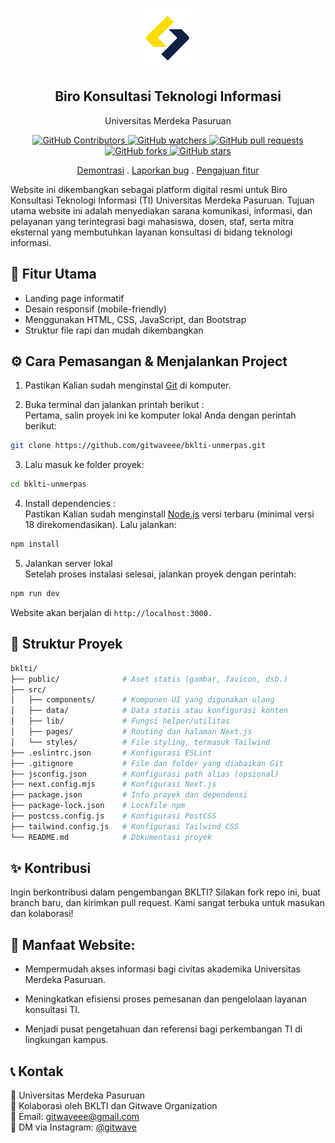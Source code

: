 <p align="center">
  <img width="100px" src="public/logo-bklti.png" align="center">
  <h2 align="center" >Biro Konsultasi Teknologi Informasi</h2>
  <p align="center">Universitas Merdeka Pasuruan</p>
</p>

<p align="center">
  <a href="https://github.com/gitwaveee/bklti-unmerpas/graphs/contributors">
      <img alt="GitHub Contributors" src="https://img.shields.io/github/contributors/gitwaveee/bklti-unmerpas?style=flat" />
    </a>
  
  <a href="https://github.com/gitwaveee/bklti-unmerpas/watchers">
  <img alt="GitHub watchers" src="https://img.shields.io/github/watchers/gitwaveee/bklti-unmerpas?style=flat&color=800080" />
</a>

  <a href="https://github.com/gitwaveee/bklti-unmerpas/pulls">
      <img alt="GitHub pull requests" src="https://img.shields.io/github/issues-pr/gitwaveee/bklti-unmerpas?color=0088ff" />
    </a>
<br/>
<a href="https://github.com/gitwaveee/bklti-unmerpas/network/members">
  <img alt="GitHub forks" src="https://img.shields.io/github/forks/gitwaveee/bklti-unmerpas?style=flat&color=4caf50"/>
</a>

<a href="https://github.com/gitwaveee/bklti-unmerpas/stargazers">
  <img alt="GitHub stars" src="https://img.shields.io/github/stars/gitwaveee/bklti-unmerpas?style=flat&color=ffc107" />
</a>
</p>

<p align="center">
  <a href="">Demontrasi</a>
  .
  <a href="https://github.com/gitwaveee/bklti-unmerpas/issues/new?assignees=&labels=bug&projects=&template=bug_report.yml">Laporkan bug</a>
  .
  <a href="https://github.com/gitwaveee/bklti-unmerpas/issues/new?assignees=&labels=enhancement&projects=&template=feature_request.yml">Pengajuan fitur</a>
</p>



Website ini dikembangkan sebagai platform digital resmi untuk Biro Konsultasi Teknologi Informasi (TI) Universitas Merdeka Pasuruan. Tujuan utama website ini adalah menyediakan sarana komunikasi, informasi, dan pelayanan yang terintegrasi bagi mahasiswa, dosen, staf, serta mitra eksternal yang membutuhkan layanan konsultasi di bidang teknologi informasi.

## 🚀 Fitur Utama
- Landing page informatif
- Desain responsif (mobile-friendly)
- Menggunakan HTML, CSS, JavaScript, dan Bootstrap
- Struktur file rapi dan mudah dikembangkan

## ⚙️ Cara Pemasangan & Menjalankan Project


1. Pastikan Kalian sudah menginstal [Git](https://git-scm.com/downloads) di komputer.

2. Buka terminal dan jalankan printah berikut : </br>
Pertama, salin proyek ini ke komputer lokal Anda dengan perintah berikut:
```bash
git clone https://github.com/gitwaveee/bklti-unmerpas.git
```

3. Lalu masuk ke folder proyek:

   
```bash
cd bklti-unmerpas
```

4. Install dependencies : </br>
   Pastikan Kalian sudah menginstall [Node.js](https://nodejs.org/en) versi terbaru (minimal versi 18 direkomendasikan). Lalu jalankan:
```bash
npm install
```

5. Jalankan server lokal </br>
Setelah proses instalasi selesai, jalankan proyek dengan perintah:
```bash
npm run dev
```
Website akan berjalan di `http://localhost:3000.`

## 📁 Struktur Proyek
```bash
bklti/
├── public/              # Aset statis (gambar, favicon, dsb.)
├── src/
│   ├── components/      # Komponen UI yang digunakan ulang
│   ├── data/            # Data statis atau konfigurasi konten
│   ├── lib/             # Fungsi helper/utilitas
│   ├── pages/           # Routing dan halaman Next.js
│   └── styles/          # File styling, termasuk Tailwind
├── .eslintrc.json       # Konfigurasi ESLint
├── .gitignore           # File dan folder yang diabaikan Git
├── jsconfig.json        # Konfigurasi path alias (opsional)
├── next.config.mjs      # Konfigurasi Next.js
├── package.json         # Info proyek dan dependensi
├── package-lock.json    # Lockfile npm
├── postcss.config.js    # Konfigurasi PostCSS
├── tailwind.config.js   # Konfigurasi Tailwind CSS
└── README.md            # Dokumentasi proyek

```
## ✨ Kontribusi
Ingin berkontribusi dalam pengembangan BKLTI? Silakan fork repo ini, buat branch baru, dan kirimkan pull request. Kami sangat terbuka untuk masukan dan kolaborasi!

## 🎯 Manfaat Website:

- Mempermudah akses informasi bagi civitas akademika Universitas Merdeka Pasuruan.

- Meningkatkan efisiensi proses pemesanan dan pengelolaan layanan konsultasi TI.

- Menjadi pusat pengetahuan dan referensi bagi perkembangan TI di lingkungan kampus.

## 📞 Kontak
📍 Universitas Merdeka Pasuruan </br>
💼 Kolaborasi oleh BKLTI dan Gitwave Organization </br>
📧 Email: gitwaveee@gmail.com </br>
📱 DM via Instagram: [@gitwave](https://www.instagram.com/gitwave)



